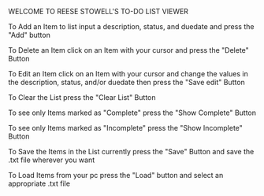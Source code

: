 WELCOME TO REESE STOWELL'S TO-DO LIST VIEWER

To Add an Item to list input a description, status, and duedate and press the "Add" button

To Delete an Item click on an Item with your cursor and press the "Delete" Button

To Edit an Item click on an Item with your cursor and change the values 
in the description, status, and/or duedate then press the "Save edit" Button

To Clear the List press the "Clear List" Button

To see only Items marked as "Complete" press the "Show Complete" Button

To see only Items marked as "Incomplete" press the "Show Incomplete" Button

To Save the Items in the List currently press the "Save" Button and save the .txt file wherever you want

To Load Items from your pc press the "Load" button and select an appropriate .txt file


